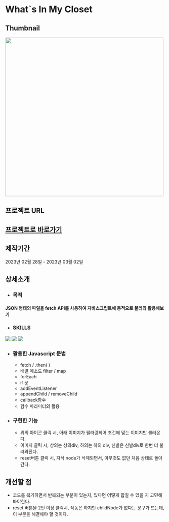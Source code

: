 # What`s In My Closet

## Thumbnail
<img src="https://user-images.githubusercontent.com/94448281/222416718-5480f494-2c5b-4ce1-8f89-8c15884e9af3.png" width="500"/>

## 프로젝트 URL
## <a href="https://chipper-macaron-9219aa.netlify.app/" >프로젝트로 바로가기</a>

## 제작기간
2023년 02월 28일 - 2023년 03월 02일

## 상세소개
* ### 목적
#### JSON 형태의 파일을 fetch API를 사용하여 자바스크립트에 동적으로 불러와 활용해보기

* ### SKILLS
<div>
  <img src="https://img.shields.io/badge/HTML5-E34F26?style=flat&logo=HTML5&logoColor=white" />
  <img src="https://img.shields.io/badge/CSS3-1572B6?style=flat&logo=CSS3&logoColor=white" />
  <img src="https://img.shields.io/badge/JAVASCRIPT-F7DF1E?style=flat&logo=JAVASCRIPT&logoColor=black" />
</div>

* ### 활용한 Javascript 문법
  - fetch / .then( )
  - 배열 메소드 filter / map
  - forEach
  - if 문
  - addEventListener
  - appendChild / removeChild
  - callback함수
  - 함수 파라미터의 활용
  
* ### 구현한 기능
  - 위의 아이콘 클릭 시, 아래 이미지가 필러링되어 조건에 맞는 이미지만 불러온다.
  - 이미지 클릭 시, 상의는 상의div, 하의는 하의 div, 신발은 신발div로 한번 더 불러와진다.
  - reset버튼 클릭 시, 자식 node가 삭제되면서, 아무것도 없던 처음 상태로 돌아간다.

## 개선할 점
* 코드를 복기하면서 반복되는 부분이 있는지, 있다면 어떻게 합칠 수 있을 지 고민해봐야한다.
* reset 버튼을 2번 이상 클릭시, 작동은 하지만 childNode가 없다는 문구가 뜨는데, 이 부분을 해결해야 할 것이다.
